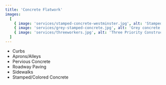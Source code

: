 ```yaml
---
title: 'Concrete Flatwork'
images:
  [
    { image: 'services/stamped-concrete-westminster.jpg', alt: 'Stamped concrete' },
    { image: 'services/grey-stamped-concrete.jpg', alt: 'Grey concrete' },
    { image: 'services/threeworkers.jpg', alt: 'Three Priority Construction workers working' },
  ]
---
```


- Curbs
- Aprons/Alleys
- Pervious Concrete
- Roadway Paving
- Sidewalks
- Stamped/Colored Concrete
